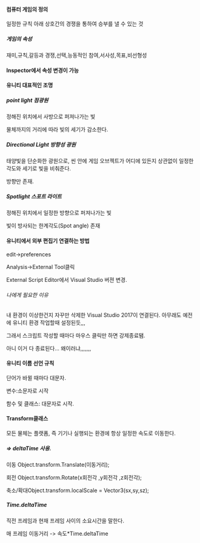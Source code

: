 #### 컴퓨터 게임의 정의

일정한 규칙 아래 상호간의 경쟁을 통하여 승부를 낼 수 있는 것

##### 게임의 속성

재미,규칙,갈등과 경쟁,선택,능동적인 참여,서사성,목표,비선형성

#### Inspector에서 속성 변경이 가능



#### 유니티 대표적인 조명



##### point light 점광원

정해진 위치에서 사방으로 퍼져나가는 빛

물체까지의 거리에 따라 빛의 세기가 감소한다.

##### Directional Light 방향성 광원

태양빛을 단순화한 광원으로, 씬 안에 게임 오브젝트가 어디에 있든지 상관없이 일정한 각도와 세기로 빛을 비춰준다.

방향만 존재.

##### Spotlight 스포트 라이트

정해진 위치에서 일정한 방향으로 퍼져나가는 빛

빛이 방사되는 한계각도(Spot angle) 존재



#### 유니티에서 외부 편집기 연결하는 방법

edit->preferences

Analysis->External Tool클릭

External Script Editor에서 Visual Studio 버젼 변경.



###### 나에게 필요한 이유

내 환경이 이상한건지 자꾸만 삭제한 Visual Studio 2017이 연결된다. 아무래도 예전에 유니티 환경 작업할때 설정된듯,,,

그래서 스크립트 작성할 때마다 마우스 클릭만 하면 강제종료됌.

아니 이거 다 종료된다... 왜이러냐,,,,,,,



#### 유니티 이름 선언 규칙

단어가 바뀔 때마다 대문자.

변수:소문자로 시작

함수 및 클래스: 대문자로 시작.



#### Transform클래스

모든 물체는 플랫폼, 즉 기기나 실행되는 환경에 항상 일정한 속도로 이동한다.

##### => deltaTime 사용.

이동 Object.transform.Translate(이동거리);

회전 Object.transform.Rotate(x회전각 ,y회전각 ,z회전각);

축소/확대Object.transform.localScale = Vector3(sx,sy,sz);



##### Time.deltaTime

직전 프레임과 현재 프레임 사이의 소요시간을 말한다.

매 프레임 이동거리 -> 속도*Time.deltaTime

